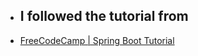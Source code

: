 
 - ## I followed the tutorial from

 - [FreeCodeCamp | Spring Boot Tutorial  ](https://youtu.be/vtPkZShrvXQ)


